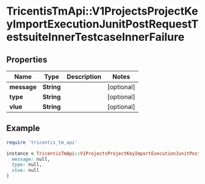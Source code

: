 # TricentisTmApi::V1ProjectsProjectKeyImportExecutionJunitPostRequestTestsuiteInnerTestcaseInnerFailure

## Properties

| Name | Type | Description | Notes |
| ---- | ---- | ----------- | ----- |
| **message** | **String** |  | [optional] |
| **type** | **String** |  | [optional] |
| **vlue** | **String** |  | [optional] |

## Example

```ruby
require 'tricentis_tm_api'

instance = TricentisTmApi::V1ProjectsProjectKeyImportExecutionJunitPostRequestTestsuiteInnerTestcaseInnerFailure.new(
  message: null,
  type: null,
  vlue: null
)
```

